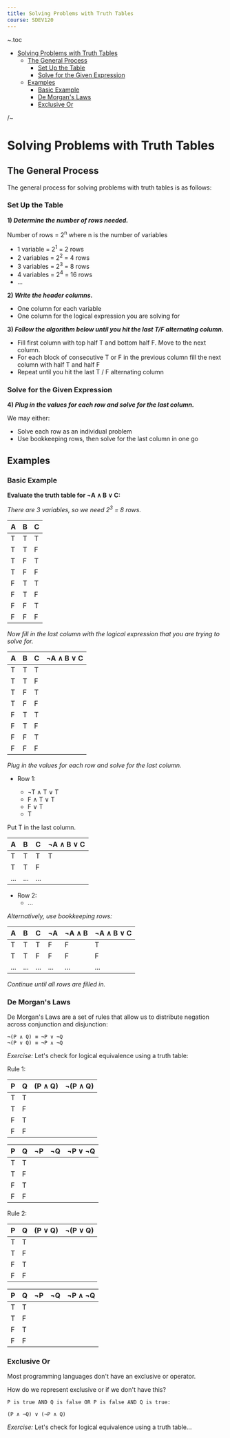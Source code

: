 ```yaml
---
title: Solving Problems with Truth Tables
course: SDEV120
---
```


~.toc

- [Solving Problems with Truth Tables](#solving-problems-with-truth-tables)
  - [The General Process](#the-general-process)
    - [Set Up the Table](#set-up-the-table)
    - [Solve for the Given Expression](#solve-for-the-given-expression)
  - [Examples](#examples)
    - [Basic Example](#basic-example)
    - [De Morgan's Laws](#de-morgans-laws)
    - [Exclusive Or](#exclusive-or)

/~

# Solving Problems with Truth Tables

## The General Process

The general process for solving problems with truth tables is as follows:

### Set Up the Table

**1) _Determine the number of rows needed._**

Number of rows = 2<sup>n</sup> where n is the number of variables

- 1 variable = 2<sup>1</sup> = 2 rows
- 2 variables = 2<sup>2</sup> = 4 rows
- 3 variables = 2<sup>3</sup> = 8 rows
- 4 variables = 2<sup>4</sup> = 16 rows
- ...

**2) _Write the header columns._**

- One column for each variable
- One column for the logical expression you are solving for

**3) _Follow the algorithm below until you hit the last T/F alternating column._**

- Fill first column with top half T and bottom half F. Move to the next column.
- For each block of consecutive T or F in the previous column fill the next column with half T and half F
- Repeat until you hit the last T / F alternating column

### Solve for the Given Expression

**4) _Plug in the values for each row and solve for the last column._**

We may either:

- Solve each row as an individual problem
- Use bookkeeping rows, then solve for the last column in one go

## Examples

### Basic Example

**Evaluate the truth table for ¬A ∧ B ∨ C:**

_There are 3 variables, so we need 2<sup>3</sup> = 8 rows._

| A   | B   | C   |
| :-- | :-- | :-- |
| T   | T   | T   |
| T   | T   | F   |
| T   | F   | T   |
| T   | F   | F   |
| F   | T   | T   |
| F   | T   | F   |
| F   | F   | T   |
| F   | F   | F   |

_Now fill in the last column with the logical expression that you are trying to solve for._

| A   | B   | C   | ¬A ∧ B ∨ C |
| :-- | :-- | :-- | :--------- |
| T   | T   | T   |            |
| T   | T   | F   |            |
| T   | F   | T   |            |
| T   | F   | F   |            |
| F   | T   | T   |            |
| F   | T   | F   |            |
| F   | F   | T   |            |
| F   | F   | F   |            |

_Plug in the values for each row and solve for the last column._

- Row 1:

  - ¬T ∧ T ∨ T
  - F ∧ T ∨ T
  - F ∨ T
  - T

Put T in the last column.

| A   | B   | C   | ¬A ∧ B ∨ C |
| :-- | :-- | :-- | :--------- |
| T   | T   | T   | T          |
| T   | T   | F   |            |
| ... | ... | ... |            |

- Row 2:
  - ...

_Alternatively, use bookkeeping rows:_

| A   | B   | C   | ¬A  | ¬A ∧ B | ¬A ∧ B ∨ C |
| :-- | :-- | :-- | --- | ------ | ---------- |
| T   | T   | T   | F   | F      | T          |
| T   | T   | F   | F   | F      | F          |
| ... | ... | ... | ... | ...    | ...        |

_Continue until all rows are filled in._

### De Morgan's Laws

De Morgan's Laws are a set of rules that allow us to distribute negation across conjunction and disjunction:

```
¬(P ∧ Q) ≡ ¬P ∨ ¬Q
¬(P ∨ Q) ≡ ¬P ∧ ¬Q
```

_Exercise:_ Let's check for logical equivalence using a truth table:

Rule 1:

| P   | Q   | (P ∧ Q) | ¬(P ∧ Q) |
| --- | --- | ------- | -------- |
| T   | T   |         |          |
| T   | F   |         |          |
| F   | T   |         |          |
| F   | F   |         |          |

| P   | Q   | ¬P  | ¬Q  | ¬P ∨ ¬Q |
| --- | --- | --- | --- | ------- |
| T   | T   |     |     |         |
| T   | F   |     |     |         |
| F   | T   |     |     |         |
| F   | F   |     |     |         |

Rule 2:

| P   | Q   | (P ∨ Q) | ¬(P ∨ Q) |
| --- | --- | ------- | -------- |
| T   | T   |         |          |
| T   | F   |         |          |
| F   | T   |         |          |
| F   | F   |         |          |

| P   | Q   | ¬P  | ¬Q  | ¬P ∧ ¬Q |
| --- | --- | --- | --- | ------- |
| T   | T   |     |     |         |
| T   | F   |     |     |         |
| F   | T   |     |     |         |
| F   | F   |     |     |         |

### Exclusive Or

Most programming languages don't have an exclusive or operator.

How do we represent exclusive or if we don't have this?

```
P is true AND Q is false OR P is false AND Q is true:

(P ∧ ¬Q) ∨ (¬P ∧ Q)
```

_Exercise:_ Let's check for logical equivalence using a truth table...
